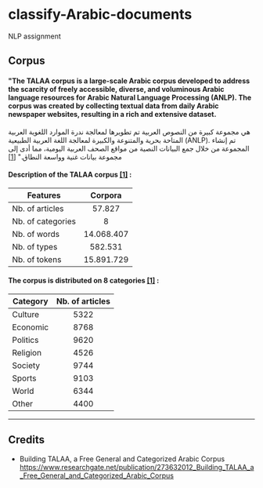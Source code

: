 # classify-Arabic-documents
NLP assignment

## Corpus
#### "The TALAA corpus is a large-scale Arabic corpus developed to address the scarcity of freely accessible, diverse, and voluminous Arabic language resources for Arabic Natural Language Processing (ANLP). The corpus was created by collecting textual data from daily Arabic newspaper websites, resulting in a rich and extensive dataset.
هي مجموعة كبيرة من النصوص العربية تم تطويرها لمعالجة ندرة الموارد اللغوية العربية المتاحة بحرية والمتنوعة والكبيرة لمعالجة اللغة العربية الطبيعية (ANLP). تم إنشاء المجموعة من خلال جمع البيانات النصية من مواقع الصحف العربية اليومية، مما أدى إلى مجموعة بيانات غنية وواسعة النطاق." [[1]](https://www.researchgate.net/publication/273632012_Building_TALAA_a_Free_General_and_Categorized_Arabic_Corpus)


#### Description of the TALAA corpus [[1]](https://www.researchgate.net/publication/273632012_Building_TALAA_a_Free_General_and_Categorized_Arabic_Corpus) :

| Features         | Corpora        |
| ---------------- |:--------------:|
|  Nb. of articles  | 57.827         |
|  Nb. of categories| 8              |
|  Nb. of words     | 14.068.407     |
|  Nb. of types     | 582.531        |
|  Nb. of tokens    | 15.891.729     |


#### The corpus is distributed on 8 categories [[1]](https://www.researchgate.net/publication/273632012_Building_TALAA_a_Free_General_and_Categorized_Arabic_Corpus) :
| Category      | Nb. of articles|
| ------------- |:-------------:|
|  Culture      | 5322          |
|  Economic     | 8768          |
|  Politics     | 9620          |
|  Religion     | 4526          |
|  Society      | 9744          |
|  Sports       | 9103          |
|  World        | 6344          |
|  Other        | 4400          |


---
## Credits
- Building TALAA, a Free General and Categorized Arabic Corpus https://www.researchgate.net/publication/273632012_Building_TALAA_a_Free_General_and_Categorized_Arabic_Corpus
